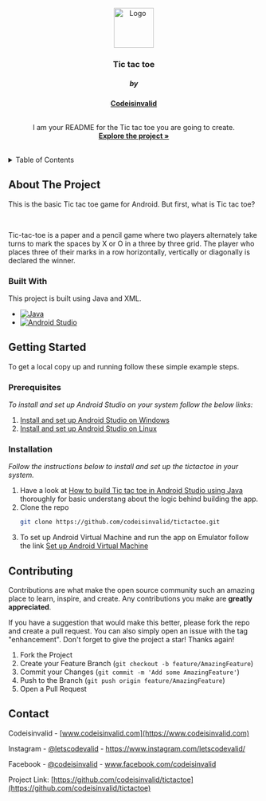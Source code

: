 <!-- PROJECT LOGO -->
<br />
<div align="center">
    <img src="https://codeisinvalid.com/wp-content/uploads/2022/12/codeisinvalid-1-6-87x87.png" alt="Logo" width="80" height="80">
  </a>

  <h3 align="center">Tic tac toe</h3>
  <h5 align="center">by</h5>
  <a href="https://codeisinvalid.com/"><strong>Codeisinvalid</strong></a>
  <br />
  <br />
  

  <p align="center">
    I am your README for the Tic tac toe you are going to create.
    <br />
    <a href="https://github.com/codeisinvalid/tictactoe"><strong>Explore the project »</strong></a>
    <br />
    <br />
  </p>
</div>



<!-- TABLE OF CONTENTS -->
<details>
  <summary>Table of Contents</summary>
  <ol>
    <li>
      <a href="#about-the-project">About The Project</a>
      <ul>
        <li><a href="#built-with">Built With</a></li>
      </ul>
    </li>
    <li>
      <a href="#getting-started">Getting Started</a>
      <ul>
        <li><a href="#prerequisites">Prerequisites</a></li>
        <li><a href="#installation">Installation</a></li>
      </ul>
    </li>
    <li><a href="#contributing">Contributing</a></li>
    <li><a href="#contact">Contact</a></li>
  </ol>
</details>



<!-- ABOUT THE PROJECT -->
## About The Project

This is the basic Tic tac toe game for Android. But first, what is Tic tac toe?

<br />

Tic-tac-toe is a paper and a pencil game where two players alternately take turns to mark the spaces by X or O in a three by three grid. The player who places three of their marks in a row horizontally, vertically or diagonally is declared the winner.




### Built With

This project is built using Java and XML. 
* [![Java][Java.com]][Java-url] 
* [![Android Studio][AStudio.com]][AStudio-url]






<!-- GETTING STARTED -->
## Getting Started

To get a local copy up and running follow these simple example steps.

### Prerequisites
_To install and set up Android Studio on your system follow the below links:_
1. [Install and set up Android Studio on Windows](https://codeisinvalid.com/install-and-set-up-android-studio-on-windows/)
2. [Install and set up Android Studio on Linux](https://codeisinvalid.com/install-and-set-up-android-studio/)


### Installation

_Follow the instructions below to install and set up the tictactoe in your system._

1. Have a look at [How to build Tic tac toe in Android Studio using Java](https://codeisinvalid.com/how-to-build-a-tic-tac-toe-game-in-android-using-java/) thoroughly for basic understang about the logic behind building the app.
2. Clone the repo
   ```sh
   git clone https://github.com/codeisinvalid/tictactoe.git
   ```
3. To set up Android Virtual Machine and run the app on Emulator follow the link [Set up Android Virtual Machine](https://codeisinvalid.com/build-your-first-android-app-in-java/)
   

<!-- CONTRIBUTING -->
## Contributing

Contributions are what make the open source community such an amazing place to learn, inspire, and create. Any contributions you make are **greatly appreciated**.

If you have a suggestion that would make this better, please fork the repo and create a pull request. You can also simply open an issue with the tag "enhancement".
Don't forget to give the project a star! Thanks again!

1. Fork the Project
2. Create your Feature Branch (`git checkout -b feature/AmazingFeature`)
3. Commit your Changes (`git commit -m 'Add some AmazingFeature'`)
4. Push to the Branch (`git push origin feature/AmazingFeature`)
5. Open a Pull Request


<!-- CONTACT -->
## Contact

Codeisinvalid - [www.codeisinvalid.com](https://www.codeisinvalid.com)

Instagram - [@letscodevalid](https://www.instagram.com/letscodevalid/) - https://www.instagram.com/letscodevalid/

Facebook - [@codeisinvalid](https://www.facebook.com/codeisinvalid) - www.facebook.com/codeisinvalid 

Project Link: [https://github.com/codeisinvalid/tictactoe](https://github.com/codeisinvalid/tictactoe)



[Java.com]: https://upload.wikimedia.org/wikipedia/en/thumb/3/30/Java_programming_language_logo.svg/121px-Java_programming_language_logo.svg.png
[Java-url]: https://www.java.com/en/  
[AStudio.com]: https://encrypted-tbn0.gstatic.com/images?q=tbn:ANd9GcSuz3pWRO2TCGUUiFv8uoqaEAl-dUEabUvdTn-qqtEEoeMHRuHZ0lBUmMSw0HBEvwU23go&usqp=CAU
[AStudio-url]: https://developer.android.com/studio
